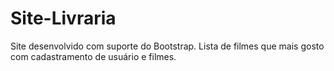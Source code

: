 # Site-Livraria
Site desenvolvido com suporte do Bootstrap. 
Lista de filmes que mais gosto com cadastramento de usuário e filmes.
